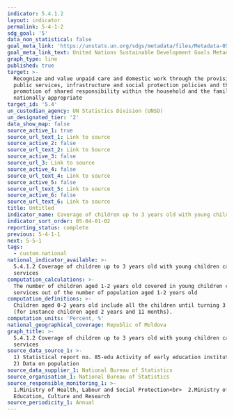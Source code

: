 ```yaml
---
indicator: 5.4.1.2
layout: indicator
permalink: 5-4-1-2
sdg_goal: '5'
data_non_statistical: false
goal_meta_link: 'https://unstats.un.org/sdgs/metadata/files/Metadata-05-04-01.pdf'
goal_meta_link_text: United Nations Sustainable Development Goals Metadata (PDF 337 KB)
graph_type: line
published: true
target: >-
  Recognize and value unpaid care and domestic work through the provision of
  public services, infrastructure and social protection policies and the
  promotion of shared responsibility within the household and the family as
  nationally appropriate
target_id: '5.4'
un_custodian_agency: UN Statistics Division (UNSD)
un_designated_tier: '2'
data_show_map: false
source_active_1: true
source_url_text_1: Link to source
source_active_2: false
source_url_text_2: Link to Source
source_active_3: false
source_url_3: Link to source
source_active_4: false
source_url_text_4: Link to source
source_active_5: false
source_url_text_5: Link to source
source_active_6: false
source_url_text_6: Link to source
title: Untitled
indicator_name: Coverage of children up to 3 years old with young children care services
indicator_sort_order: 05-04-01-02
reporting_status: complete
previous: 5-4-1-1
next: 5-5-1
tags:
  - custom.national
national_indicator_available: >-
  5.4.1.2 Coverage of children up to 3 years old with young children care
  services
computation_calculations: >-
  The number of children aged 1-2 years old covered in young children care
  services out of the number of population aged 1-2 years old
computation_definitions: >-
  Children aged 0-2 years old include all the children until turning 3 years old
  (for instance children aged 2 years and 11 months).
computation_units: 'Percent, %'
national_geographical_coverage: Republic of Moldova
graph_title: >-
  5.4.1.2 Coverage of children up to 3 years old with young children care
  services
source_data_source_1: >-
  1) Statistical report no. 85-edu Activity of early education institutions<br> 
  2) Data on population
source_data_supplier_1: National Bureau of Statistics
source_organisation_1: National Bureau of Statistics
source_responsible_monitoring_1: >-
  1.Ministry of Health, Labour and Social Protection<br>  2.Ministry of
  Education, Culture and Research
source_periodicity_1: Annual
---
```

